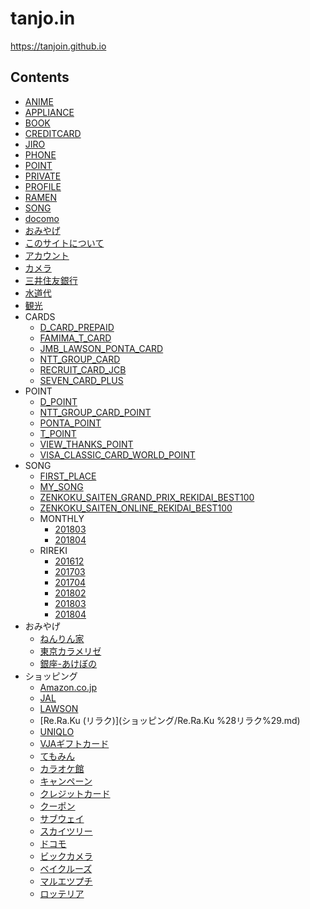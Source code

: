 # tanjo.in

https://tanjoin.github.io

## Contents

- [ANIME](ANIME.md)
- [APPLIANCE](APPLIANCE.md)
- [BOOK](BOOK.md)
- [CREDITCARD](CREDITCARD.md)
- [JIRO](JIRO.md)
- [PHONE](PHONE.md)
- [POINT](POINT.md)
- [PRIVATE](PRIVATE.md)
- [PROFILE](PROFILE.md)
- [RAMEN](RAMEN.md)
- [SONG](SONG.md)
- [docomo](docomo.md)
- [おみやげ](おみやげ.md)
- [このサイトについて](このサイトについて.md)
- [アカウント](アカウント.md)
- [カメラ](カメラ.md)
- [三井住友銀行](三井住友銀行.md)
- [水道代](水道代.md)
- [観光](観光.md)
- CARDS
  - [D_CARD_PREPAID](CARDS/D_CARD_PREPAID.md)
  - [FAMIMA_T_CARD](CARDS/FAMIMA_T_CARD.md)
  - [JMB_LAWSON_PONTA_CARD](CARDS/JMB_LAWSON_PONTA_CARD.md)
  - [NTT_GROUP_CARD](CARDS/NTT_GROUP_CARD.md)
  - [RECRUIT_CARD_JCB](CARDS/RECRUIT_CARD_JCB.md)
  - [SEVEN_CARD_PLUS](CARDS/SEVEN_CARD_PLUS.md)
- POINT
  - [D_POINT](POINT/D_POINT.md)
  - [NTT_GROUP_CARD_POINT](POINT/NTT_GROUP_CARD_POINT.md)
  - [PONTA_POINT](POINT/PONTA_POINT.md)
  - [T_POINT](POINT/T_POINT.md)
  - [VIEW_THANKS_POINT](POINT/VIEW_THANKS_POINT.md)
  - [VISA_CLASSIC_CARD_WORLD_POINT](POINT/VISA_CLASSIC_CARD_WORLD_POINT.md)
- SONG
  - [FIRST_PLACE](SONG/FIRST_PLACE.md)
  - [MY_SONG](SONG/MY_SONG.md)
  - [ZENKOKU_SAITEN_GRAND_PRIX_REKIDAI_BEST100](SONG/ZENKOKU_SAITEN_GRAND_PRIX_REKIDAI_BEST100.md)
  - [ZENKOKU_SAITEN_ONLINE_REKIDAI_BEST100](SONG/ZENKOKU_SAITEN_ONLINE_REKIDAI_BEST100.md)
  - MONTHLY
    - [201803](SONG/MONTHLY/201803.md)
    - [201804](SONG/MONTHLY/201804.md)
  - RIREKI
    - [201612](SONG/RIREKI/201612.md)
    - [201703](SONG/RIREKI/201703.md)
    - [201704](SONG/RIREKI/201704.md)
    - [201802](SONG/RIREKI/201802.md)
    - [201803](SONG/RIREKI/201803.md)
    - [201804](SONG/RIREKI/201804.md)
- おみやげ
  - [ねんりん家](おみやげ/ねんりん家.md)
  - [東京カラメリゼ](おみやげ/東京カラメリゼ.md)
  - [銀座-あけぼの](おみやげ/銀座-あけぼの.md)
- ショッピング
  - [Amazon.co.jp](ショッピング/Amazon.co.jp.md)
  - [JAL](ショッピング/JAL.md)
  - [LAWSON](ショッピング/LAWSON.md)
  - [Re.Ra.Ku (リラク)](ショッピング/Re.Ra.Ku %28リラク%29.md)
  - [UNIQLO](ショッピング/UNIQLO.md)
  - [VJAギフトカード](ショッピング/VJAギフトカード.md)
  - [てもみん](ショッピング/てもみん.md)
  - [カラオケ館](ショッピング/カラオケ館.md)
  - [キャンペーン](ショッピング/キャンペーン.md)
  - [クレジットカード](ショッピング/クレジットカード.md)
  - [クーポン](ショッピング/クーポン.md)
  - [サブウェイ](ショッピング/サブウェイ.md)
  - [スカイツリー](ショッピング/スカイツリー.md)
  - [ドコモ](ショッピング/ドコモ.md)
  - [ビックカメラ](ショッピング/ビックカメラ.md)
  - [ベイクルーズ](ショッピング/ベイクルーズ.md)
  - [マルエツプチ](ショッピング/マルエツプチ.md)
  - [ロッテリア](ショッピング/ロッテリア.md)
